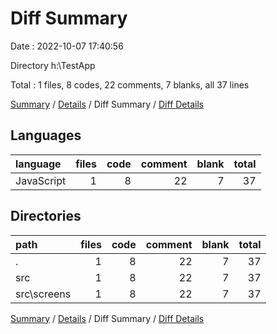 # Diff Summary

Date : 2022-10-07 17:40:56

Directory h:\\TestApp

Total : 1 files,  8 codes, 22 comments, 7 blanks, all 37 lines

[Summary](results.md) / [Details](details.md) / Diff Summary / [Diff Details](diff-details.md)

## Languages
| language | files | code | comment | blank | total |
| :--- | ---: | ---: | ---: | ---: | ---: |
| JavaScript | 1 | 8 | 22 | 7 | 37 |

## Directories
| path | files | code | comment | blank | total |
| :--- | ---: | ---: | ---: | ---: | ---: |
| . | 1 | 8 | 22 | 7 | 37 |
| src | 1 | 8 | 22 | 7 | 37 |
| src\\screens | 1 | 8 | 22 | 7 | 37 |

[Summary](results.md) / [Details](details.md) / Diff Summary / [Diff Details](diff-details.md)